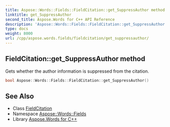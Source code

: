 ```yaml
---
title: Aspose::Words::Fields::FieldCitation::get_SuppressAuthor method
linktitle: get_SuppressAuthor
second_title: Aspose.Words for C++ API Reference
description: 'Aspose::Words::Fields::FieldCitation::get_SuppressAuthor method. Gets whether the author information is suppressed from the citation in C++.'
type: docs
weight: 8000
url: /cpp/aspose.words.fields/fieldcitation/get_suppressauthor/
---
```

## FieldCitation::get_SuppressAuthor method


Gets whether the author information is suppressed from the citation.

```cpp
bool Aspose::Words::Fields::FieldCitation::get_SuppressAuthor()
```

## See Also

* Class [FieldCitation](../)
* Namespace [Aspose::Words::Fields](../../)
* Library [Aspose.Words for C++](../../../)
